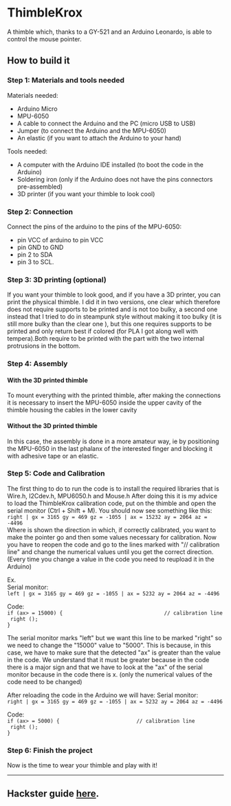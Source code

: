 # ThimbleKrox

A thimble which, thanks to a GY-521 and an Arduino Leonardo, is able to control the mouse pointer.
## How to build it

### Step 1: Materials and tools needed
Materials needed:
* Arduino Micro
* MPU-6050
* A cable to connect the Arduino and the PC (micro USB to USB)
* Jumper (to connect the Arduino and the MPU-6050)
* An elastic (if you want to attach the Arduino to your hand)

Tools needed:
* A computer with the Arduino IDE installed (to boot the code in the Arduino)
* Soldering iron (only if the Arduino does not have the pins connectors pre-assembled)
* 3D printer (if you want your thimble to look cool)

### Step 2: Connection
Connect the pins of the arduino to the pins of the MPU-6050:
* pin VCC of arduino to pin VCC
* pin GND to GND
* pin 2 to SDA
* pin 3 to SCL.

### Step 3: 3D printing (optional)
If you want your thimble to look good, and if you have a 3D printer, you can print the physical thimble.
I did it in two versions, one clear which therefore does not require supports to be printed and is not too bulky, a second one instead that I tried to do in steampunk style without making it too bulky (it is still more bulky than the clear one ), but this one requires supports to be printed and only return best if colored (for PLA I got along well with tempera).Both require to be printed with the part with the two internal protrusions in the bottom.

### Step 4: Assembly

#### With the 3D printed thimble
To mount everything with the printed thimble, after making the connections it is necessary to insert the MPU-6050 inside the upper cavity of the thimble housing the cables in the lower cavity

#### Without the 3D printed thimble
In this case, the assembly is done in a more amateur way, ie by positioning the MPU-6050 in the last phalanx of the interested finger and blocking it with adhesive tape or an elastic.

### Step 5: Code and Calibration
The first thing to do to run the code is to install the required libraries that is Wire.h, I2Cdev.h, MPU6050.h and Mouse.h
After doing this it is my advice to load the ThimbleKrox calibration code, put on the thimble and open the serial monitor (Ctrl + Shift + M).
You should now see something like this:<br>
`right | gx = 3165 gy = 469 gz = -1055 | ax = 15232 ay = 2064 az = -4496`<br>
Where is shown the direction in which, if correctly calibrated, you want to make the pointer go and then some values necessary for calibration.
Now you have to reopen the code and go to the lines marked with "// calibration line" and change the numerical values until you get the correct direction. (Every time you change a value in the code you need to reupload it in the Arduino)

Ex.<br>
Serial monitor:<br>
`left | gx = 3165 gy = 469 gz = -1055 | ax = 5232 ay = 2064 az = -4496`<br>

Code:<br>
 `if (ax> = 15000) {                                 // calibration line`<br>
   ` right ();`<br>
 ` } `<br>

The serial monitor marks "left" but we want this line to be marked "right" so we need to change the "15000" value to "5000". This is because, in this case, we have to make sure that the detected "ax" is greater than the value in the code. We understand that it must be greater because in the code there is a major sign and that we have to look at the "ax" of the serial monitor because in the code there is x. (only the numerical values of the code need to be changed)

After reloading the code in the Arduino we will have:
Serial monitor:<br>
`right | gx = 3165 gy = 469 gz = -1055 | ax = 5232 ay = 2064 az = -4496`<br>

Code:<br>
 `if (ax> = 5000) {                         // calibration line`<br>
   ` right ();`<br>
 ` } `<br>

### Step 6: Finish the project
Now is the time to wear your thimble and play with it!

-------------
## Hackster guide [here](https://www.hackster.io/magform/thimblekrox-mouse-control-with-your-fingers-dd8881).
